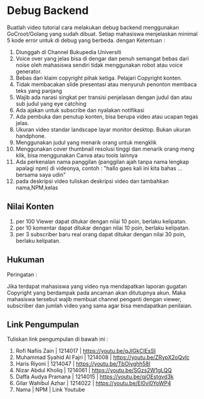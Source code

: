 # Debug Backend

Buatlah video tutorial cara melakukan debug backend menggunakan GoCroot/Golang yang sudah dibuat.
Setiap mahasiswa menjelaskan minimal 5 kode error untuk di debug yang berbeda.
dengan Ketentuan :

1. Diunggah di Channel Bukupedia Universiti
2. Voice over yang jelas bisa di dengar dan penuh semangat bebas dari noise oleh mahasiswa sendiri tidak menggunakan robot atau voice generator.
3. Bebas dari klaim copyright pihak ketiga. Pelajari Copyright konten.
4. Tidak membacakan slide presentasi atau menyuruh penonton membaca teks yang panjang
5. Wajib ada narasi singkat per transisi penjelasan dengan judul dan atau sub judul yang eye catching
6. Ada ajakan untuk subscribe dan nyalakan notifikasi
7. Ada pembuka dan penutup konten, bisa berupa video atau ucapan tegas jelas.
8. Ukuran video standar landscape layar monitor desktop. Bukan ukuran handphone.
9. Menggunakan judul yang menarik orang untuk mengklik
10. Menggunakan cover thumbnail resolusi tinggi dan menarik orang meng klik, bisa menggunakan Canva atau tools lainnya
11. Ada perkenalan nama panggilan (panggilan ajah tanpa nama lengkap apalagi npm) di videonya, contoh : "hallo gaes kali ini kita bahas ... bersama saya udin"
12. pada deskripsi video tuliskan deskripsi video dan tambahkan nama,NPM,kelas

## Nilai Konten

1. per 100 Viewer dapat ditukar dengan nilai 10 poin, berlaku kelipatan.
2. per 10 komentar dapat ditukar dengan nilai 10 poin, berlaku kelipatan.
3. per 3 subscriber baru real orang dapat ditukar dengan nilai 30 poin, berlaku kelipatan.

## Hukuman

Peringatan :

Jika terdapat mahasiswa yang video nya mendapatkan laporan gugatan Copyright yang berdampak pada ancaman akan ditutupnya akun. Maka mahasiswa tersebut wajib membuat channel penganti dengan viewer, subscriber dan jumlah video yang sama agar bisa mendapatkan penilaian.

## Link Pengumpulan

Tuliskan link pengumpulan di bawah ini :

1. Rofi Nafiis Zain | 1214017 | https://youtu.be/qJIGkCIEsSI
2. Muhammad Syahid Al Fajri | 1214008 | https://youtu.be/ZRypX2oQvlc
3. Haris Riyoni | 1214047 | https://youtu.be/TbOiyghh58I
4. Nizar Abdul Kholiq | 1214061 | https://youtu.be/SGzs2W1gLQQ
5. Daffa Audya Pramana | 1214015 | https://youtu.be/qjOEstgvd3k
6. Gilar Wahibul Azhar | 1214022 | https://youtu.be/El0vl0YoWP4
7. Nama | NPM | Link Youtube
